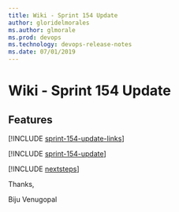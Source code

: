 ```yaml
---
title: Wiki - Sprint 154 Update
author: gloridelmorales
ms.author: glmorale
ms.prod: devops
ms.technology: devops-release-notes
ms.date: 07/01/2019
---
```


# Wiki - Sprint 154 Update

## Features

[!INCLUDE [sprint-154-update-links](../_shared/wiki/sprint-154-update-links.md)]

[!INCLUDE [sprint-154-update](../_shared/wiki/sprint-154-update.md)]

[!INCLUDE [nextsteps](../_shared/nextsteps.md)]

Thanks,

Biju Venugopal